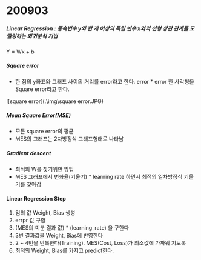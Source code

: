 # 200903

##### Linear Regression : 종속변수 y와 한 개 이상의 독립 변수 x와의 선형 상관 관계를 모델링하는 회귀분석 기법

Y = Wx + b



##### Square error

- 한 점의 y좌표와 그래프 사이의 거리를 error라고 한다. error * error 한 사각형을 Square error라고 한다.

![square error](.\img\square error.JPG)



##### Mean Square Error(MSE)

- 모든 square error의 평균
- MES의 그래프는 2차방정식 그래프형태로 나타남



##### Gradient descent

- 최적의 W를 찾기위한 방법
- MES 그래프에서 변화율(기울기) * learning rate 하면서 최적의 일차방정식 기울기를 찾아감



#### Linear Regression Step

1. 임의 값 Weight, Bias 생성
2. errpr 값 구함
3. (MES의 미분 결과 값) * (learning_rate) 을 구한다
4. 3번 결과값을 Weight, Bias에 반영한다
5. 2 ~ 4번을 반복한다(Training).  MES(Cost, Loss)가 최소값에 가까워 지도록
6. 최적의 Weight, Bias를 가지고 predict한다.